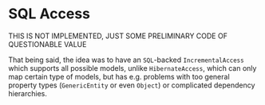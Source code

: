 # SQL Access

THIS IS NOT IMPLEMENTED, JUST SOME PRELIMINARY CODE OF QUESTIONABLE VALUE

That being said, the idea was to have an `SQL`-backed `IncrementalAccess` which supports all possible models, unlike `HibernateAccess`, which can only map certain type of models, but has e.g. problems with too general property types (`GenericEntity` or even `Object`) or complicated dependency hierarchies.

